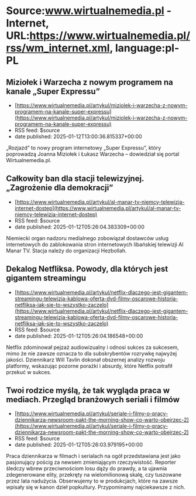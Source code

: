 # Source:www.wirtualnemedia.pl - Internet, URL:https://www.wirtualnemedia.pl/rss/wm_internet.xml, language:pl-PL

## Miziołek i Warzecha z nowym programem na kanale „Super Expressu”
 - [https://www.wirtualnemedia.pl/artykul/miziolek-i-warzecha-z-nowym-programem-na-kanale-super-expressu](https://www.wirtualnemedia.pl/artykul/miziolek-i-warzecha-z-nowym-programem-na-kanale-super-expressu)
 - RSS feed: $source
 - date published: 2025-01-12T13:00:36.815337+00:00

„Rozjazd” to nowy program internetowy „Super Expressu”, który poprowadzą Joanna Miziołek i Łukasz Warzecha – dowiedział się portal Wirtualnemedia.pl.

## Całkowity ban dla stacji telewizyjnej. „Zagrożenie dla demokracji”
 - [https://www.wirtualnemedia.pl/artykul/al-manar-tv-niemcy-telewizja-internet-dostep](https://www.wirtualnemedia.pl/artykul/al-manar-tv-niemcy-telewizja-internet-dostep)
 - RSS feed: $source
 - date published: 2025-01-12T05:26:04.383309+00:00

Niemiecki organ nadzoru medialnego zobowiązał dostawców usług internetowych do zablokowania stron internetowych libańskiej telewizji Al Manar TV. Stacja należy do organizacji Hezbollah.

## Dekalog Netfliksa. Powody, dla których jest gigantem streamingu
 - [https://www.wirtualnemedia.pl/artykul/netflix-dlaczego-jest-gigantem-streamingu-telewizja-kablowa-oferta-dvd-filmy-oscarowe-historia-netfliksa-jak-sie-to-wszystko-zaczelo](https://www.wirtualnemedia.pl/artykul/netflix-dlaczego-jest-gigantem-streamingu-telewizja-kablowa-oferta-dvd-filmy-oscarowe-historia-netfliksa-jak-sie-to-wszystko-zaczelo)
 - RSS feed: $source
 - date published: 2025-01-12T05:26:04.186548+00:00

Netflix zdominował pejzaż audiowizualny i odnosi sukces za sukcesem, mimo że nie zawsze oznacza to dla subskrybentów rozrywkę najwyżej jakości. Dziennikarz Will Tavlin dokonał obszernej analizy rozwoju platformy, wskazując pozorne porażki i absurdy, które Netflix potrafił przekuć w sukces.

## Twoi rodzice myślą, że tak wygląda praca w mediach. Przegląd branżowych seriali i filmów
 - [https://www.wirtualnemedia.pl/artykul/seriale-i-filmy-o-pracy-dziennikarza-newsroom-pakt-the-morning-show-co-warto-obejrzec-2](https://www.wirtualnemedia.pl/artykul/seriale-i-filmy-o-pracy-dziennikarza-newsroom-pakt-the-morning-show-co-warto-obejrzec-2)
 - RSS feed: $source
 - date published: 2025-01-12T05:26:03.979195+00:00

Praca dziennikarza w filmach i serialach na ogół przedstawiana jest jako pasjonujący pościg za newsem zmieniającym rzeczywistość. Reporter śledczy wbrew przeciwnościom losu dąży do prawdy, a ta ujawnia zdegenerowane elity, przekręty na wielomilionową skalę, czy tuszowane przez lata nadużycia. Obserwujemy to w produkcjach, które na zawsze wpisały się w kanon dzieł popkultury. Przypominamy najciekawsze z nich.

